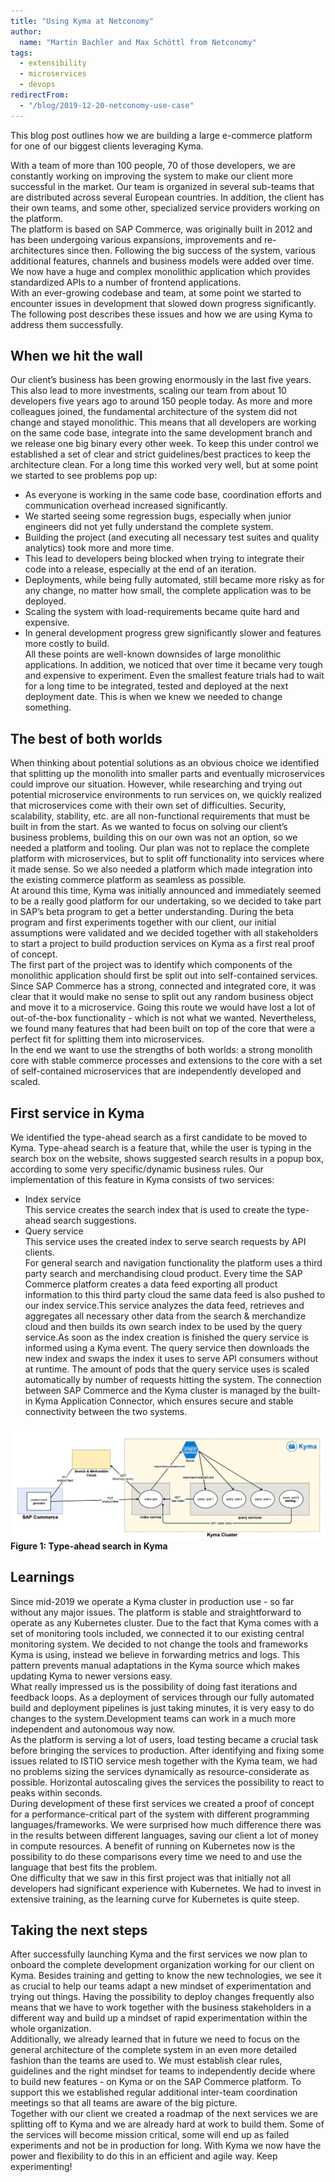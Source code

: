 ```yaml
---
title: "Using Kyma at Netconomy"
author:
  name: "Martin Bachler and Max Schöttl from Netconomy"
tags:
  - extensibility
  - microservices
  - devops
redirectFrom:
  - "/blog/2019-12-20-netconomy-use-case"
---
```



This blog post outlines how we are building a large e-commerce platform for one of our biggest clients leveraging Kyma. 

<!-- overview -->

With a team of more than 100 people, 70 of those developers, we are constantly working on improving the system to make our client more successful in the market. Our team is organized in several sub-teams that are distributed across several European countries. In addition, the client has their own teams, and some other, specialized service providers working on the platform.  
The platform is based on SAP Commerce, was originally built in 2012 and has been undergoing various expansions, improvements and re-architectures since then. Following the big success of the system, various additional features, channels and business models were added over time. We now have a huge and complex monolithic application which provides standardized APIs to a number of frontend applications.  
With an ever-growing codebase and team, at some point we started to encounter issues in development that slowed down progress significantly. The following post describes these issues and how we are using Kyma to address them successfully.

## When we hit the wall

Our client’s business has been growing enormously in the last five years. This also lead to more investments, scaling our team from about 10 developers five years ago to around 150 people today. As more and more colleagues joined, the fundamental architecture of the system did not change and stayed monolithic. This means that all developers are working on the same code base, integrate into the same development branch and we release one big binary every other week. To keep this under control we established a set of clear and strict guidelines/best practices to keep the architecture clean. For a long time this worked very well, but at some point we started to see problems pop up:

-   As everyone is working in the same code base, coordination efforts and communication overhead increased significantly.
-   We started seeing some regression bugs, especially when junior engineers did not yet fully understand the complete system.
-   Building the project (and executing all necessary test suites and quality analytics) took more and more time.
-   This lead to developers being blocked when trying to integrate their code into a release, especially at the end of an iteration.
-   Deployments, while being fully automated, still became more risky as for any change, no matter how small, the complete application was to be deployed.
-   Scaling the system with load-requirements became quite hard and expensive.
-   In general development progress grew significantly slower and features more costly to build.  
All these points are well-known downsides of large monolithic applications. In addition, we noticed that over time it became very tough and expensive to experiment. Even the smallest feature trials had to wait for a long time to be integrated, tested and deployed at the next deployment date. This is when we knew we needed to change something.

## The best of both worlds

When thinking about potential solutions as an obvious choice we identified that splitting up the monolith into smaller parts and eventually microservices could improve our situation. However, while researching and trying out potential microservice environments to run services on, we quickly realized that microservices come with their own set of difficulties. Security, scalability, stability, etc. are all non-functional requirements that must be built in from the start. As we wanted to focus on solving our client’s business problems, building this on our own was not an option, so we needed a platform and tooling. Our plan was not to replace the complete platform with microservices, but to split off functionality into services where it made sense. So we also needed a platform which made integration into the existing commerce platform as seamless as possible.  
At around this time, Kyma was initially announced and immediately seemed to be a really good platform for our undertaking, so we decided to take part in SAP’s beta program to get a better understanding. During the beta program and first experiments together with our client, our initial assumptions were validated and we decided together with all stakeholders to start a project to build production services on Kyma as a first real proof of concept.  
The first part of the project was to identify which components of the monolithic application should first be split out into self-contained services. Since SAP Commerce has a strong, connected and integrated core, it was clear that it would make no sense to split out any random business object and move it to a microservice. Going this route we would have lost a lot of out-of-the-box functionality - which is not what we wanted. Nevertheless, we found many features that had been built on top of the core that were a perfect fit for splitting them into microservices.  
In the end we want to use the strengths of both worlds: a strong monolith core with stable commerce processes and extensions to the core with a set of self-contained microservices that are independently developed and scaled.

## First service in Kyma

We identified the type-ahead search as a first candidate to be moved to Kyma. Type-ahead search is a feature that, while the user is typing in the search box on the website, shows suggested search results in a popup box, according to some very specific/dynamic business rules. Our implementation of this feature in Kyma consists of two services:  

-   Index service  
    This service creates the search index that is used to create the type-ahead search suggestions.
-   Query service  
    This service uses the created index to serve search requests by API clients.  
For general search and navigation functionality the platform uses a third party search and merchandising cloud product. Every time the SAP Commerce platform creates a data feed exporting all product information to this third party cloud the same data feed is also pushed to our index service.This service analyzes the data feed, retrieves and aggregates all necessary other data from the search & merchandize cloud and then builds its own search index to be used by the query service.As soon as the index creation is finished the query service is informed using a Kyma event. The query service then downloads the new index and swaps the index it uses to serve API consumers without at runtime. The amount of pods that the query service uses is scaled automatically by number of requests hitting the system. The connection between SAP Commerce and the Kyma cluster is managed by the built-in Kyma Application Connector, which ensures secure and stable connectivity between the two systems.

![](suggest_kyma.png)
**Figure 1: Type-ahead search in Kyma**  

## Learnings

Since mid-2019 we operate a Kyma cluster in production use - so far without any major issues. The platform is stable and straightforward to operate as any Kubernetes cluster. Due to the fact that Kyma comes with a set of monitoring tools included, we connected it to our existing central monitoring system. We decided to not change the tools and frameworks Kyma is using, instead we believe in forwarding metrics and logs. This pattern prevents manual adaptations in the Kyma source which makes updating Kyma to newer versions easy.  
What really impressed us is the possibility of doing fast iterations and feedback loops. As a deployment of services through our fully automated build and deployment pipelines is just taking minutes, it is very easy to do changes to the system.Development teams can work in a much more independent and autonomous way now.  
As the platform is serving a lot of users, load testing became a crucial task before bringing the services to production. After identifying and fixing some issues related to ISTIO service mesh together with the Kyma team, we had no problems sizing the services dynamically as resource-considerate as possible. Horizontal autoscaling gives the services the possibility to react to peaks within seconds.  
During development of these first services we created a proof of concept for a performance-critical part of the system with different programming languages/frameworks. We were surprised how much difference there was in the results between different languages, saving our client a lot of money in compute resources. A benefit of running on Kubernetes now is the possibility to do these comparisons every time we need to and use the language that best fits the problem.  
One difficulty that we saw in this first project was that initially not all developers had significant experience with Kubernetes. We had to invest in extensive training, as the learning curve for Kubernetes is quite steep.

## Taking the next steps

After successfully launching Kyma and the first services we now plan to onboard the complete development organization working for our client on Kyma. Besides training and getting to know the new technologies, we see it as crucial to help our teams adapt a new mindset of experimentation and trying out things. Having the possibility to deploy changes frequently also means that we have to work together with the business stakeholders in a different way and build up a mindset of rapid experimentation within the whole organization.  
Additionally, we already learned that in future we need to focus on the general architecture of the complete system in an even more detailed fashion than the teams are used to. We must establish clear rules, guidelines and the right mindset for teams to independently decide where to build new features - on Kyma or on the SAP Commerce platform. To support this we established regular additional inter-team coordination meetings so that all teams are aware of the big picture.  
Together with our client we created a roadmap of the next services we are splitting off to Kyma and we are already hard at work to build them. Some of the services will become mission critical, some will end up as failed experiments and not be in production for long. With Kyma we now have the power and flexibility to do this in an efficient and agile way. Keep experimenting!  

